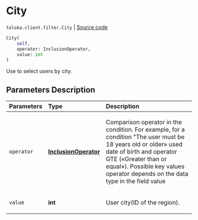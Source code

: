 # City
`toloka.client.filter.City` | [Source code](https://github.com/Toloka/toloka-kit/blob/v0.1.24/src/client/filter.py#L313)

```python
City(
    self,
    operator: InclusionOperator,
    value: int
)
```

Use to select users by city.

## Parameters Description

| Parameters | Type | Description |
| :----------| :----| :-----------|
`operator`|**[InclusionOperator](toloka.client.primitives.operators.InclusionOperator.md)**|<p>Comparison operator in the condition. For example, for a condition &quot;The user must be 18 years old or older» used date of birth and operator GTE («Greater than or equal»). Possible key values operator depends on the data type in the field value</p>
`value`|**int**|<p>User city(ID of the region).</p>

